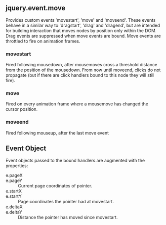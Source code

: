 <h2>jquery.event.move</h2>

<p>Provides custom events 'movestart', 'move' and 'moveend'. These events behave in a similar way
to 'dragstart', 'drag' and 'dragend', but are intended for building interaction that moves nodes
by position only within the DOM. Drag events are suppressed when move events are bound. Move events
are throttled to fire on animation frames.</p>

<h3>movestart</h3>
<p>Fired following mousedown, after mousemoves cross a threshold distance from the position of the
mousedown. From now until moveend, clicks do not propagate (but if there are click handlers bound
to this node they will still fire).</p>

<h3>move</h3>
<p>Fired on every animation frame where a mousemove has changed the cursor position.</p>

<h3>moveend</h3>
<p>Fired following mouseup, after the last move event</p>

<h2>Event Object</h2>

<p>Event objects passed to the bound handlers are augmented with the properties:</p>

<dl>
  <dt>e.pageX<br/>e.pageY</dt><dd>Current page coordinates of pointer.</dd>
  <dt>e.startX<br/>e.startY</dt><dd>Page coordinates the pointer had at movestart.</dd>
  <dt>e.deltaX<br/>e.deltaY</dt><dd>Distance the pointer has moved since movestart.</dd>
</dl>